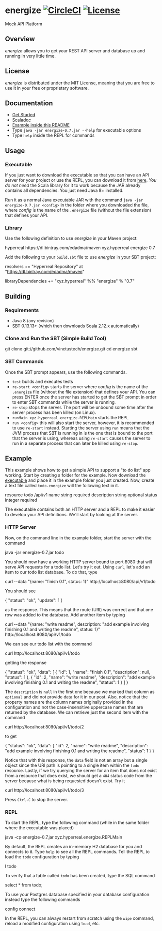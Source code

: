 energize [![CircleCI](https://circleci.com/bb/vinctus/energize.svg?style=shield&circle-token=8d36e9c65cfc8f8b3ca6d14af06301d7eb5512db)](https://circleci.com/bb/vinctus/energize) [![License](https://img.shields.io/badge/license-MIT-blue.svg)](https://opensource.org/licenses/MIT)
====

Mock API Platform


Overview
--------

*energize* allows you to get your REST API server and database up and running in very little time.


License
-------

*energize* is distributed under the MIT License, meaning that you are free to use it in your free or proprietary software.


Documentation
-------------

- [Get Started](http://vinctustech.github.io/energize)
- [Scaladoc](http://vinctustech.github.io/energize/api)
- [Example inside this README](http://github.com/vinctustech/energize#example)
- Type `java -jar energize-0.7.jar --help` for executable options
- Type `help` inside the REPL for commands


Usage
-----

### Executable

If you just want to download the executable so that you can have an API server for your project or use the REPL, you can download it from [here](https://dl.bintray.com/edadma/generic/energize-0.7.jar). *You do not need* the Scala library for it to work because the JAR already contains all dependencies. You just need Java 8+ installed.

Run it as a normal Java executable JAR with the command `java -jar energize-0.7.jar <config>` in the folder where you downloaded the file, where *config* is the name of the `.energize` file (without the file extension) that defines your API.

### Library

Use the following definition to use *energize* in your Maven project:

  <repository>
    <id>hyperreal</id>
    <url>https://dl.bintray.com/edadma/maven</url>
  </repository>

  <dependency>
    <groupId>xyz.hyperreal</groupId>
    <artifactId>energize</artifactId>
    <version>0.7</version>
  </dependency>

Add the following to your `build.sbt` file to use *energize* in your SBT project:

  resolvers += "Hyperreal Repository" at "https://dl.bintray.com/edadma/maven"

  libraryDependencies += "xyz.hyperreal" %% "energize" % "0.7"


Building
--------

### Requirements

- Java 8 (any revision)
- SBT 0.13.13+ (which then downloads Scala 2.12.x automatically)

### Clone and Run the SBT (Simple Build Tool)

  git clone git://github.com/vinctustech/energize.git
  cd energize
  sbt
  
### SBT Commands

Once the SBT prompt appears, use the following commands.

- `test` builds and executes tests
- `re-start <config>` starts the server where *config* is the name of the `.energize` file (without the file extension) that defines your API. You can press ENTER once the server has started to get the SBT prompt in order to enter SBT commands while the server is running.
- `re-stop` stops the server. The port will be unbound some time after the server process has been killed (on Linux).
- `runMain xyz.hyperreal.energize.REPLMain` starts the REPL
- `run <config>` this will also start the server, however, it is recommended to use `re-start` instead. Starting the server using `run` means that the JVM process that SBT is running in is the one that is bound to the port that the server is using, whereas using `re-start` causes the server to run in a separate process that can later be killed using `re-stop`.


Example
-------

This example shows how to get a simple API to support a "to do list" app working. Start by creating a folder for the example. Now download the [executable](https://dl.bintray.com/edadma/generic/energize-0.7.jar) and place it in the example folder you just created. Now, create a text file called `todo.energize` will the following text in it.

  resource todo /api/v1
    name        string  required
    description string  optional
    status      integer required

The executable contains both an HTTP server and a REPL to make it easier to develop your API definitions. We'll start by looking at the server.


### HTTP Server

Now, on the command line in the example folder, start the server with the command

  java -jar energize-0.7.jar todo
  
You should now have a working HTTP server bound to port 8080 that will serve API requests for a todo list. Let's try it out. Using `curl`, let's add an item to our todo list database. To do that, type

  curl --data "{name: \"finish 0.1\", status: 1}" http://localhost:8080/api/v1/todo

You should see

  {
    "status": "ok",
    "update": 1
  }

as the response. This means that the route (URI) was correct and that one row was added to the database. Add another item by typing

  curl --data "{name: \"write readme\", description: \"add example involving finishing 0.1 and writing the readme\", status: 1}" http://localhost:8080/api/v1/todo

We can see our todo list with the command

  curl http://localhost:8080/api/v1/todo
  
getting the response

  {
    "status": "ok",
    "data": [
      {
        "id": 1,
        "name": "finish 0.1",
        "description": null,
        "status": 1
      },
      {
        "id": 2,
        "name": "write readme",
        "description": "add example involving finishing 0.1 and writing the readme",
        "status": 1
      }
    ]
  }

The `description` is `null` in the first one because we marked that column as `optional` and did not provide data for it in our post. Also, notice that the property names are the column names originally provided in the configuration and not the case-insensitive uppercase names that are returned by the database. We can retrieve just the second item with the command

  curl http://localhost:8080/api/v1/todo/2
  
to get

  {
    "status": "ok",
    "data": {
      "id": 2,
      "name": "write readme",
      "description": "add example involving finishing 0.1 and writing the readme",
      "status": 1
    }
  }

Notice that with this response, the `data` field is not an array but a single object since the URI path is pointing to a single item within the `todo` resource.  Lastly, if we try querying the server for an item that does not exist from a resource that does exist, we should get a `404` status code from the server because what is being requested doesn't exist. Try it

  curl http://localhost:8080/api/v1/todo/3

Press `Ctrl-C` to stop the server.


### REPL

To start the REPL, type the following command (while in the same folder where the executable was placed)

  java -cp energize-0.7.jar xyz.hyperreal.energize.REPLMain
  
By default, the REPL creates an in-memory H2 database for you and connects to it. Type `help` to see all the REPL commands. Tell the REPL to load the `todo` configuration by typing

  l todo
  
To verify that a table called `todo` has been created, type the SQL command

  select * from todo;
  
To use your Postgres database specified in your database configuration instead type the following commands

  config
  connect
  
In the REPL, you can always restart from scratch using the `wipe` command, reload a modified configuration using `load`, etc.